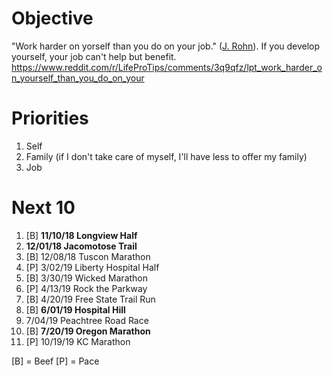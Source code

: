 # Objective

"Work harder on yorself than you do on your job." ([J. Rohn](https://www.youtube.com/watch?v=JfA-qNWLBHo)). If you develop yourself, your job can't help but benefit.
https://www.reddit.com/r/LifeProTips/comments/3q9qfz/lpt_work_harder_on_yourself_than_you_do_on_your

# Priorities
1. Self
2. Family (if I don't take care of myself, I'll have less to offer my family)
3. Job

# Next 10

1. [B] **11/10/18 Longview Half**
2. **12/01/18 Jacomotose Trail**
3. [B] 12/08/18 Tuscon Marathon
4. [P] 3/02/19 Liberty Hospital Half
5. [B] 3/30/19 Wicked Marathon
6. [P] 4/13/19 Rock the Parkway
7. [B] 4/20/19 Free State Trail Run
8. [B] **6/01/19 Hospital Hill**
9. 7/04/19 Peachtree Road Race
10. [B] **7/20/19 Oregon Marathon**
11. [P] 10/19/19 KC Marathon

[B] = Beef
[P] = Pace
